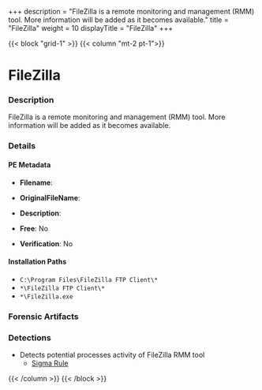 +++
description = "FileZilla is a remote monitoring and management (RMM) tool. More information will be added as it becomes available."
title = "FileZilla"
weight = 10
displayTitle = "FileZilla"
+++


{{< block "grid-1" >}}
{{< column "mt-2 pt-1">}}

# FileZilla


### Description

FileZilla is a remote monitoring and management (RMM) tool. More information will be added as it becomes available.




### Details


#### PE Metadata
- **Filename**: 
- **OriginalFileName**: 
- **Description**: 


- **Free**: No

- **Verification**: No




#### Installation Paths
- `C:\Program Files\FileZilla FTP Client\*`
- `*\FileZilla FTP Client\*`
- `*\FileZilla.exe`

### Forensic Artifacts






### Detections
- Detects potential processes activity of FileZilla RMM tool
  - [Sigma Rule](https://github.com/magicsword-io/LOLRMM/blob/main/detections/sigma/filezilla_processes_sigma.yml)




{{< /column >}}
{{< /block >}}
